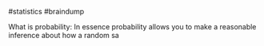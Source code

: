 #statistics #braindump 

What is probability: In essence probability allows you to make a reasonable inference about how a random sa